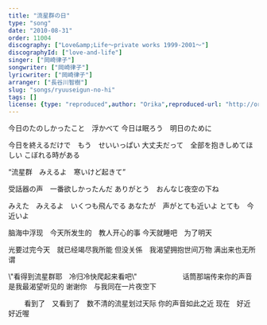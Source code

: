 ```yaml
---
title: "流星群の日"
type: "song"
date: "2010-08-31"
order: 11004
discography: ["Love&amp;Life〜private works 1999-2001〜"]
discographyId: ["love-and-life"]
singer: ["岡崎律子"]
songwriter: ["岡崎律子"]
lyricwriter: ["岡崎律子"]
arranger: ["長谷川智樹"]
slug: "songs/ryuuseigun-no-hi"
tags: []
license: {type: "reproduced",author: "Orika",reproduced-url: "http://orikamushi.myweb.hinet.net/",reproduced-website: "織歌蟲網站"}
---
```


今日のたのしかったこと　浮かべて 
今日は眠ろう　明日のために 

今日を終えるだけで　もう　せいいっぱい 
大丈夫だって　全部を抱きしめてほしい 
こぼれる時がある 

“流星群　みえるよ　寒いけど起きて” 

受話器の声　一番欲しかったんだ 
ありがとう　おんなじ夜空の下ね　 

みえた　みえるよ　いくつも飛んでる 
あなたが　声がとても近いよ 
とても　今　近いよ

脑海中浮现　今天所发生的　教人开心的事 
今天就睡吧　为了明天 

光要过完今天　就已经竭尽我所能 
但没关係　我渴望拥抱世间万物 
满出来也无所谓 

\\"看得到流星群耶　冷归冷快爬起来看吧\\" 
　　　　　　 
话筒那端传来你的声音　是我最渴望听见的 
谢谢你　与我同在一片夜空下 

　　 看到了　又看到了　数不清的流星划过天际 
你的声音如此之近 
现在　好近　好近喔

